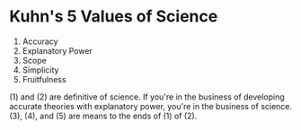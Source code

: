 # Kuhn's 5 Values of Science
1. Accuracy
2. Explanatory Power
3. Scope
4. Simplicity
5. Fruitfulness

(1) and (2) are definitive of science. If you're in the business of developing accurate theories with explanatory power, you're in the business of science. (3), (4), and (5) are means to the ends of (1) of (2).